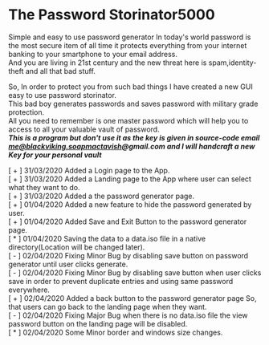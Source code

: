# The Password Storinator5000  

Simple and easy to use password generator
In today's world password is the most secure item of all time it protects everything from your internet banking to your smartphone to your email address.  
And you are living in 21st century and the new threat here is spam,identity-theft and all that bad stuff.    

So, In order to protect you from such bad things I have created a new GUI easy to use password storinator.  
This bad boy generates passwords and saves password with military grade protection.  
All you need to remember is one master password which will help you to access to all your valuable vault of password.  
***This is a program but don't use it as the key is given in source-code email me@blackviking.soapmactavish@gmail.com and I will handcraft a new Key for your personal vault***






[ + ] 31/03/2020 Added a Login page to the App.  
[ + ] 31/03/2020 Added a Landing page to the App where user can select what they want to do.  
[ + ] 31/03/2020 Added a the password generator page.  
[ + ] 01/04/2020 Added a new feature to hide the password generated by user.  
[ + ] 01/04/2020 Added Save and Exit Button to the password generator page.  
[ * ] 01/04/2020 Saving the data to a data.iso file in a native directory(Location will be changed later).  
[ - ] 02/04/2020 Fixing Minor Bug by disabling save button on password generator until user clicks generate.  
[ - ] 02/04/2020 Fixing Minor Bug by disabling save button when user clicks save in order to prevent duplicate entries and using same password everywhere.  
[ + ] 02/04/2020 Added a back button to the password generator page So, that users can go back to the landing page when they want.  
[ - ] 02/04/2020 Fixing Major Bug when there is no data.iso file the view password button on the landing page will be disabled.  
[ * ] 02/04/2020 Some Minor border and windows size changes.  

